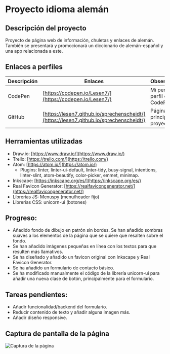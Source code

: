 # Proyecto idioma alemán

## Descripción del proyecto 
Proyecto de página web de información, chuletas y enlaces de alemán. También se presentará y promocionará un diccionario de alemán-español y una app relacionada a este.

## Enlaces a perfiles
| Descripción | Enlaces | Observaciones |
|-------------|---------|---------------|
| CodePen | [https://codepen.io/Lesen7/](https://codepen.io/Lesen7/) | Mi perfil de perfil de CodePen |
| GitHub | [https://lesen7.github.io/sprechenscheidt/](https://lesen7.github.io/sprechenscheidt/) | Página principal del proyecto |

## Herramientas utilizadas
* Draw.io: [https://www.draw.io/](https://www.draw.io/)
* Trello: [https://trello.com/](https://trello.com/)
* Atom: [https://atom.io/](https://atom.io/)
  * Plugins: linter, linter-ui-default, linter-tidy, busy-signal, intentions, linter-slint, atom-beautify, color-picker, emmet, minimap.
* Inkscape: [https://inkscape.org/es/](https://inkscape.org/es/)
* Real Favicon Generator: [https://realfavicongenerator.net/](https://realfavicongenerator.net/)
* Librerías JS: Menuspy (menu/header fijo)
* Librerías CSS: unicorn-ui (botones)

## Progreso:
* Añadido fondo de dibujo en patrón sin bordes. Se han añadido sombras suaves a los elementos de la página que se quiere que resalten sobre el fondo.
* Se han añadido imágenes pequeñas en línea con los textos para que resulten más llamativos.
* Se ha diseñado y añadido un favicon original con Inkscape y Real Favicon Generator.
* Se ha añadido un formulario de contacto básico.
* Se ha modificado manualmente el código de la librería unicorn-ui para añadir una nueva clase de botón, principalmente para el formulario.

## Tareas pendientes:
* Añadir funcionalidad/backend del formulario.
* Reducir contenido de texto y añadir alguna imagen más.
* Añadir diseño responsive.

## Captura de pantalla de la página
![Captura de la página](https://github.com/lesen7/sprechenscheidt/blob/master/img/screenshot.png "Captura de la página")
